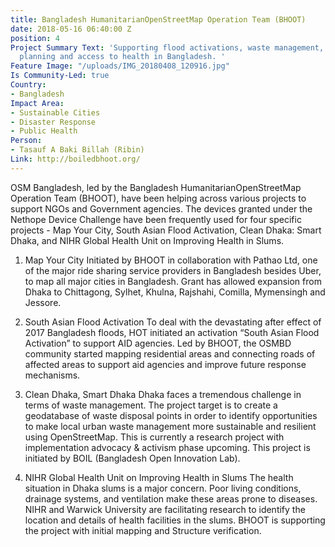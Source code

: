 ```yaml
---
title: Bangladesh HumanitarianOpenStreetMap Operation Team (BHOOT)
date: 2018-05-16 06:40:00 Z
position: 4
Project Summary Text: 'Supporting flood activations, waste management, sustainable
  planning and access to health in Bangladesh. '
Feature Image: "/uploads/IMG_20180408_120916.jpg"
Is Community-Led: true
Country:
- Bangladesh
Impact Area:
- Sustainable Cities
- Disaster Response
- Public Health
Person:
- Tasauf A Baki Billah (Ribin)
Link: http://boiledbhoot.org/
---
```


OSM Bangladesh, led by the Bangladesh HumanitarianOpenStreetMap Operation Team (BHOOT), have been helping across various projects to support NGOs and Government agencies. The devices granted under the Nethope Device Challenge have been frequently used for four specific projects - Map Your City, South Asian Flood Activation, Clean Dhaka: Smart Dhaka, and NIHR Global Health Unit on Improving Health in Slums.

1) Map Your City 
Initiated by BHOOT in collaboration with Pathao Ltd, one of the major ride sharing service providers in Bangladesh besides Uber, to map all major cities in Bangladesh. Grant has allowed expansion from Dhaka to Chittagong, Sylhet, Khulna, Rajshahi, Comilla, Mymensingh and Jessore.

2) South Asian Flood Activation
To deal with the devastating after effect of 2017 Bangladesh floods, HOT initiated an activation “South Asian Flood Activation” to support AID agencies. Led by BHOOT, the OSMBD community started mapping residential areas and connecting roads of affected areas to support aid agencies and improve future response mechanisms.

3) Clean Dhaka, Smart Dhaka
Dhaka faces a tremendous challenge in terms of waste management. The project target is to create a geodatabase of waste disposal points in order to identify opportunities to make local urban waste management more sustainable and resilient using OpenStreetMap. This is currently a research project with implementation advocacy & activism phase upcoming. This project is initiated by BOIL (Bangladesh Open Innovation Lab).

4) NIHR Global Health Unit on Improving Health in Slums
The health situation in Dhaka slums is a major concern. Poor living conditions, drainage systems, and ventilation make these areas prone to diseases. NIHR and Warwick University are facilitating research to identify the location and details of health facilities in the slums. BHOOT is supporting the project with initial mapping and Structure verification.